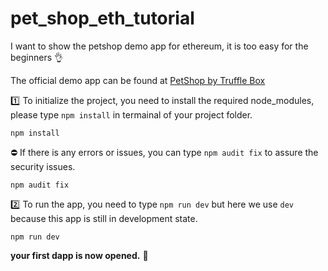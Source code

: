 # pet_shop_eth_tutorial

I want to show the petshop demo app for ethereum, it is too easy for the beginners :ok_hand:

The official demo app can be found at [PetShop by Truffle Box](https://github.com/truffle-box/pet-shop-box)

:one: To initialize the project, you need to install the required node_modules, please type `npm install` in termainal of your project folder.
```
npm install
```
:no_entry: If there is any errors or issues, you can type `npm audit fix` to assure the security issues.
```
npm audit fix
```
:two: To run the app, you need to type `npm run dev` but here we use `dev` because this app is still in development state.
```
npm run dev
```

**your first dapp is now opened.** :100:
